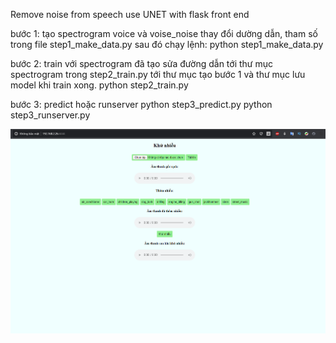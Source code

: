 Remove noise from speech use UNET with flask front end

bước 1: tạo spectrogram voice và voise_noise
thay đổi dường dẫn, tham số trong file step1_make_data.py sau đó chạy lệnh:
    python step1_make_data.py

bước 2: train với spectrogram đã tạo
sửa đường dẫn tới thư mục spectrogram trong step2_train.py tới thư mục tạo bước 1
và thư mục lưu model khi train xong.
    python step2_train.py

bước 3: predict hoặc runserver
    python step3_predict.py
    python step3_runserver.py

![alt text](frontend.PNG)